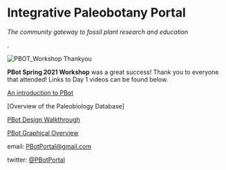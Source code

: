 # Integrative Paleobotany Portal
 
*The community gateway to fossil plant research and education*



.


![PBOT_Workshop Thankyou](https://user-images.githubusercontent.com/74028701/116114550-13500200-a67f-11eb-8562-ecc43b921034.jpg)


**PBot Spring 2021 Workshop** was a great success! Thank you to everyone that attended! Links to Day 1 videos can be found below.

[An introduction to PBot](https://youtu.be/DnuMtNr2HTQ)

[Overview of the Paleobiology Database]

[PBot Design Walkthrough](https://youtu.be/zAmICcKrAbY)

[PBot Graphical Overview](https://youtu.be/RKRWziA5nTY)







email: PBotPortal@gmail.com 

twitter: [@PBotPortal](https://twitter.com/PbotPortal)

